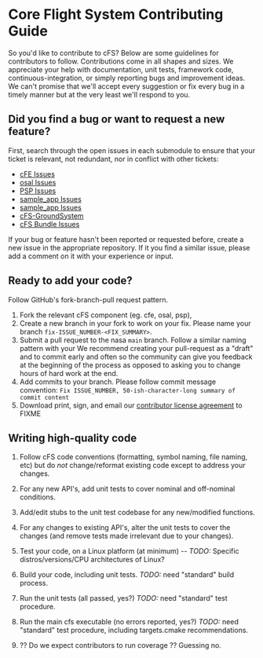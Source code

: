 # Core Flight System Contributing Guide

So you'd like to contribute to cFS? Below are some guidelines for contributors to follow. Contributions come in all shapes and sizes. We appreciate your help with documentation, unit tests, framework code, continuous-integration, or simply reporting bugs and improvement ideas. We can't promise that we'll accept every suggestion or fix every bug in a timely manner but at the very least we'll respond to you.

## Did you find a bug or want to request a new feature?
First, search through the open issues in each submodule to ensure that your ticket is relevant, not redundant, nor in conflict with other tickets:
- [cFE Issues](https://github.com/nasa/cfe/issues)
- [osal Issues](https://github.com/nasa/osal/issues)
- [PSP Issues](https://github.com/nasa/psp/issues)
- [sample_app Issues](https://github.com/nasa/sample_app/issues)
- [sample_app Issues](https://github.com/nasa/sample_lib/issues)
- [cFS-GroundSystem](https://github.com/nasa/cFS-GroundSystem/issues)
- [cFS Bundle Issues](https://github.com/nasa/cfs/issues)

If your bug or feature hasn't been reported or requested before, create a new issue in the appropriate repository. If it you find a similar issue, please add a comment on it with your experience or input.


## Ready to add your code?

Follow GitHub's fork-branch-pull request pattern.
1. Fork the relevant cFS component (eg. cfe, osal, psp),
2. Create a new branch in your fork to work on your fix. Please name your branch `fix-ISSUE_NUMBER-<FIX_SUMMARY>`.
3. Submit a pull request to the nasa `main` branch. Follow a similar naming pattern with your We recommend creating your pull-request as a "draft" and to commit early and often so the community can give you feedback at the beginning of the process as opposed to asking you to change hours of hard work at the end.
4. Add commits to your branch. Please follow commit message convention: `Fix ISSUE_NUMBER, 50-ish-character-long summary of commit content`
5. Download print, sign, and email our [contributor license agreement]() to FIXME

## Writing high-quality code

1. Follow cFS code conventions (formatting, symbol naming, file naming, etc) but do *not* change/reformat existing code except to address your changes.

2. For any new API's, add unit tests to cover nominal and off-nominal conditions.

3. Add/edit stubs to the unit test codebase for any new/modified functions.

4. For any changes to existing API's, alter the unit tests to cover the changes (and remove tests made irrelevant due to your changes).

5. Test your code, on a Linux platform (at minimum) --
    _TODO:_ Specific distros/versions/CPU architectures of Linux?

6. Build your code, including unit tests.
    _TODO:_ need "standard" build process.

6. Run the unit tests (all passed, yes?)
    _TODO:_ need "standard" test procedure.

7. Run the main cfs executable (no errors reported, yes?)
    _TODO:_ need "standard" test procedure, including targets.cmake recommendations.

8. ?? Do we expect contributors to run coverage ?? Guessing no.
